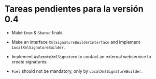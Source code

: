 # Tareas pendientes para la versión 0.4

- Make `Enum` & `Shared` finals.

- Make an interface `XmlSignatureBuilderInterface` and implement `LocalXmlSignatureBuilder`.

- Implement `WsRemoteXmlSignature` to contact an external webservice to create signatures.

- `Fiel` should not be mandatory, only by `LocalXmlSignatureBuilder`.
